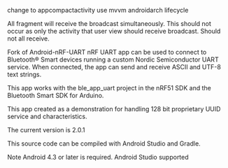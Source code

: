 
change to appcompactactivity
use mvvm androidarch lifecycle

 All fragment will receive the broadcast simultaneously. This should not occur as only the activity that user view should receive broadcast. Should not all receive. 


Fork of Android-nRF-UART
nRF UART app can be used to connect to Bluetooth® Smart devices running a custom Nordic Semiconductor UART service. When connected, the app can send and receive ASCII and UTF-8 text strings.

This app works with the ble_app_uart project in the nRF51 SDK and the Bluetooth Smart SDK for Arduino.

This app created as a demonstration for handling 128 bit proprietary UUID service and characteristics.

The current version is 2.0.1

This source code can be compiled with Android Studio and Gradle.

Note
Android 4.3 or later is required.
Android Studio supported
